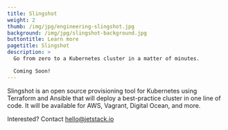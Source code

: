 ```yaml
---
title: Slingshot
weight: 2
thumb: /img/jpg/engineering-slingshot.jpg
background: /img/jpg/slingshot-background.jpg
buttontitle: Learn more
pagetitle: Slingshot
description: >
  Go from zero to a Kubernetes cluster in a matter of minutes.   

  Coming Soon!
---
```


Slingshot is an open source provisioning tool for Kubernetes using Terraform and Ansible that will deploy a best-practice cluster in one line of code. It will be available for AWS, Vagrant, Digital Ocean, and more.

Interested? Contact hello@jetstack.io